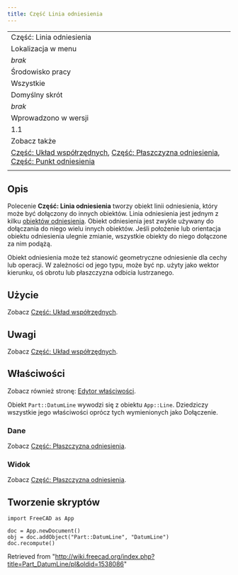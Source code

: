 ```yaml
---
title: Część Linia odniesienia
---
```

|  |
| --- |
| Część: Linia odniesienia |
| Lokalizacja w menu |
| *brak* |
| Środowisko pracy |
| Wszystkie |
| Domyślny skrót |
| *brak* |
| Wprowadzono w wersji |
| 1.1 |
| Zobacz także |
| [Część: Układ współrzędnych](/Part_CoordinateSystem/pl "Part CoordinateSystem/pl"), [Część: Płaszczyzna odniesienia](/Part_DatumPlane/pl "Part DatumPlane/pl"), [Część: Punkt odniesienia](/Part_DatumPoint/pl "Part DatumPoint/pl") |
|  |

## Opis

Polecenie **Część: Linia odniesienia** tworzy obiekt linii odniesienia, który może być dołączony do innych obiektów. Linia odniesienia jest jednym z kilku [obiektów odniesienia](/Std_Base/pl#Utwórz_geometrie_odniesienia "Std Base/pl"). Obiekt odniesienia jest zwykle używany do dołączania do niego wielu innych obiektów. Jeśli położenie lub orientacja obiektu odniesienia ulegnie zmianie, wszystkie obiekty do niego dołączone za nim podążą.

Obiekt odniesienia może też stanowić geometryczne odniesienie dla cechy lub operacji. W zależności od jego typu, może być np. użyty jako wektor kierunku, oś obrotu lub płaszczyzna odbicia lustrzanego.

## Użycie

Zobacz [Część: Układ współrzędnych](/Part_CoordinateSystem/pl#Użycie "Part CoordinateSystem/pl").

## Uwagi

Zobacz [Część: Układ współrzędnych](/Part_CoordinateSystem/pl#Uwagi "Part CoordinateSystem/pl").

## Właściwości

Zobacz również stronę: [Edytor właściwości](/Property_editor/pl "Property editor/pl").

Obiekt `Part::DatumLine` wywodzi się z obiektu `App::Line`. Dziedziczy wszystkie jego właściwości oprócz tych wymienionych jako Dołączenie.

### Dane

Zobacz [Część: Płaszczyzna odniesienia](/Part_DatumPlane/pl#Dane "Part DatumPlane/pl").

### Widok

Zobacz [Część: Płaszczyzna odniesienia](/Part_DatumPlane/pl#Widok "Part DatumPlane/pl").

## Tworzenie skryptów

```
import FreeCAD as App

doc = App.newDocument()
obj = doc.addObject("Part::DatumLine", "DatumLine")
doc.recompute()

```

Retrieved from "<http://wiki.freecad.org/index.php?title=Part_DatumLine/pl&oldid=1538086>"